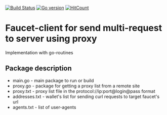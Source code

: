  [![Build Status](https://travis-ci.org/joemccann/dillinger.svg?branch=master)](https://travis-ci.org/joemccann/dillinger) [![Go version][go-badge]][go-url] [![HitCount](https://hits.dwyl.com/whonion//go-client-faucet-request.svg)](https://hits.dwyl.com/whonion/go-client-faucet-request)
# Faucet-client for send multi-request to server using proxy</br>
Implementation with go-routines
## Package description
 - main.go - main package to run or build
 - proxy.go - package for getting a proxy list from a remote site
 - proxy.txt - proxy list file in the protocol://ip:port@login@pass format
 - addresses.txt - wallet's list for sending curl requests to target faucet's url
 - agents.txt - list of user-agents


[go-badge]: https://img.shields.io/badge/go-1.20-blue.svg
[go-url]: https://go.dev
